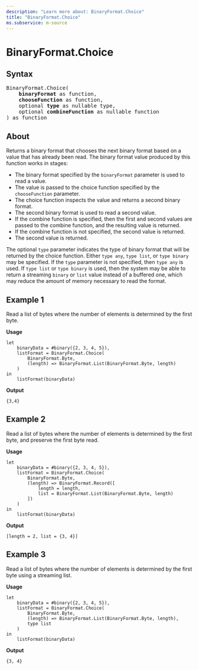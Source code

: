 ```yaml
---
description: "Learn more about: BinaryFormat.Choice"
title: "BinaryFormat.Choice"
ms.subservice: m-source
---
```

# BinaryFormat.Choice

## Syntax

<pre>
BinaryFormat.Choice(
    <b>binaryFormat</b> as function,
    <b>chooseFunction</b> as function,
    optional <b>type</b> as nullable type,
    optional <b>combineFunction</b> as nullable function
) as function
</pre>

## About

Returns a binary format that chooses the next binary format based on a value that has already been read. The binary format value produced by this function works in stages:

* The binary format specified by the `binaryFormat` parameter is used to read a value.
* The value is passed to the choice function specified by the `chooseFunction` parameter.
* The choice function inspects the value and returns a second binary format.
* The second binary format is used to read a second value.
* If the combine function is specified, then the first and second values are passed to the combine function, and the resulting value is returned.
* If the combine function is not specified, the second value is returned.
* The second value is returned.

The optional `type` parameter indicates the type of binary format that will be returned by the choice function. Either `type any`, `type list`, or `type binary` may be specified. If the `type` parameter is not specified, then `type any` is used. If `type list` or `type binary` is used, then the system may be able to return a streaming `binary` or `list` value instead of a buffered one, which may reduce the amount of memory necessary to read the format.

## Example 1

Read a list of bytes where the number of elements is determined by the first byte.

**Usage**

```powerquery-m
let
    binaryData = #binary({2, 3, 4, 5}),
    listFormat = BinaryFormat.Choice(
        BinaryFormat.Byte,
        (length) => BinaryFormat.List(BinaryFormat.Byte, length)
    )
in
    listFormat(binaryData)
```

**Output**

`{3,4}`

## Example 2

Read a list of bytes where the number of elements is determined by the first byte, and preserve the first byte read.

**Usage**

```powerquery-m
let
    binaryData = #binary({2, 3, 4, 5}),
    listFormat = BinaryFormat.Choice(
        BinaryFormat.Byte,
        (length) => BinaryFormat.Record([
            length = length,
            list = BinaryFormat.List(BinaryFormat.Byte, length)
        ])
    )
in
    listFormat(binaryData)
```

**Output**

`[length = 2, list = {3, 4}]`

## Example 3

Read a list of bytes where the number of elements is determined by the first byte using a streaming list.

**Usage**

```powerquery-m
let
    binaryData = #binary({2, 3, 4, 5}),
    listFormat = BinaryFormat.Choice(
        BinaryFormat.Byte,
        (length) => BinaryFormat.List(BinaryFormat.Byte, length),
        type list
    )
in
    listFormat(binaryData)
```

**Output**

`{3, 4}`
